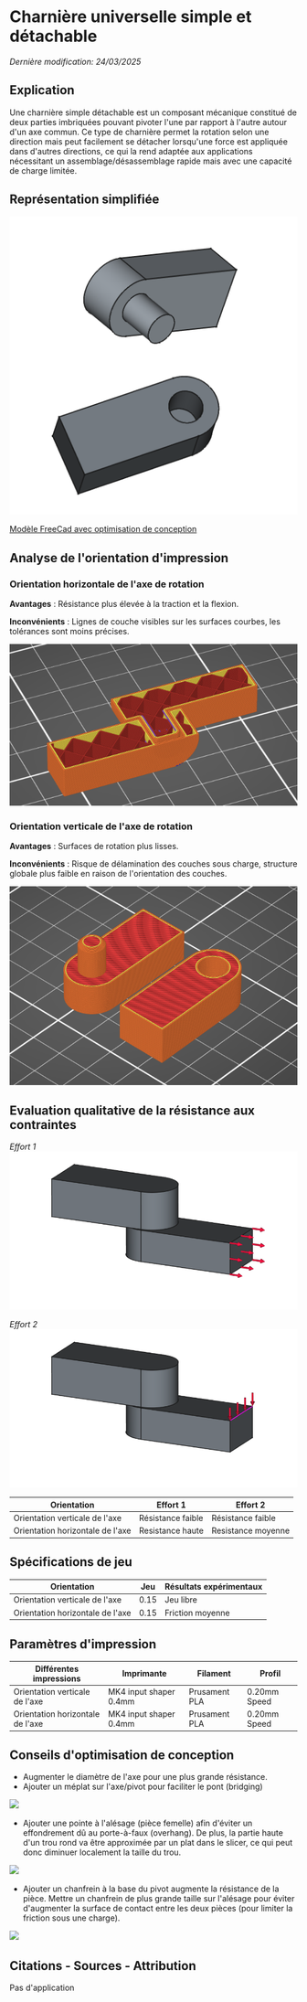 # Charnière universelle simple et détachable
_Dernière modification: 24/03/2025_

## Explication
Une charnière simple détachable est un composant mécanique constitué de deux parties imbriquées pouvant pivoter l'une par rapport à l'autre autour d'un axe commun. Ce type de charnière permet la rotation selon une direction mais peut facilement se détacher lorsqu'une force est appliquée dans d'autres directions, ce qui la rend adaptée aux applications nécessitant un assemblage/désassemblage rapide mais avec une capacité de charge limitée.

## Représentation simplifiée
![Dessin d'une charnière universelle simple et détachable](./hinge-rotation-simple.png)

[Modèle FreeCad avec optimisation de conception](./hinge-rotation-simple-toprint.FCStd)

## Analyse de l'orientation d'impression
### Orientation horizontale de l'axe de rotation
__Avantages__ : Résistance plus élevée à la traction et la flexion.

__Inconvénients__ : Lignes de couche visibles sur les surfaces courbes, les tolérances sont moins précises.

![Orientation horizontale](./Orientation-horizontale.png)

### Orientation verticale de l'axe de rotation
__Avantages__ : Surfaces de rotation plus lisses.

__Inconvénients__ : Risque de délamination des couches sous charge, structure globale plus faible en raison de l'orientation des couches.

![Orientation verticale](./Orientation-verticale.png)

## Evaluation qualitative de la résistance aux contraintes
*Effort 1*
![Effort n°1](./Force-1.png)

*Effort 2*
![Effort n°2](./Force-2.png)

| Orientation                       | Effort 1          | Effort 2           |
| --------------------------------- | ----------------- | ------------------ |
| Orientation verticale de l'axe    | Résistance faible | Résistance faible  |
| Orientation horizontale de l'axe  | Resistance haute  | Resistance moyenne |

## Spécifications de jeu
| Orientation                       | Jeu          | Résultats expérimentaux           |
| --------------------------------- | ----------------- | ------------------ |
| Orientation verticale de l'axe    | 0.15 | Jeu libre  |
| Orientation horizontale de l'axe  | 0.15  | Friction moyenne |


## Paramètres d'impression

| Différentes impressions           | Imprimante             | Filament      | Profil           |
| --------------------------------- | ---------------------- | ------------- | ------------- |
| Orientation verticale de l'axe    | MK4 input shaper 0.4mm | Prusament PLA | 0.20mm Speed |
| Orientation horizontale de l'axe  | MK4 input shaper 0.4mm | Prusament PLA | 0.20mm Speed  |


## Conseils d'optimisation de conception
- Augmenter le diamètre de l'axe pour une plus grande résistance.
- Ajouter un méplat sur l'axe/pivot pour faciliter le pont (bridging)

<img src="../opt-meplat.png" width="200">

- Ajouter une pointe à l'alésage (pièce femelle) afin d'éviter un effondrement dû au porte-à-faux (overhang). De plus, la partie haute d'un trou rond va être approximée par un plat dans le slicer, ce qui peut donc diminuer localement la taille du trou.

<img src="../opt-v.png" width="200">

- Ajouter un chanfrein à la base du pivot augmente la résistance de la pièce. Mettre un chanfrein de plus grande taille sur l'alésage pour éviter d'augmenter la surface de contact entre les deux pièces (pour limiter la friction sous une charge).

<img src="../opt-chanfrein.png" width="200">

## Citations - Sources - Attribution
Pas d'application
